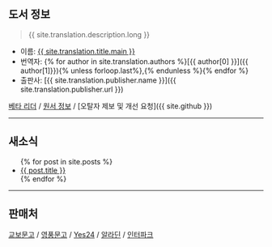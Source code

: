 ## 도서 정보

>
> {{ site.translation.description.long }}
>

* 이름: [{{ site.translation.title.main }}]()
* 번역자: 
{% for author in site.translation.authors %}[{{ author[0] }}]({{ author[1]}}){% unless forloop.last%},{% endunless %}{% endfor %}
* 출판사: [{{ site.translation.publisher.name }}]({{ site.translation.publisher.url }})

[베타 리더](beta-readers.html) / [원서 정보](original-book-info.html) / [오탈자 제보 및 개선 요청]({{ site.github }})

* * *

## 새소식

<ul>
  {% for post in site.posts %}
    <li>
      <a href="{{ post.url }}">{{ post.title }}</a>
    </li>
  {% endfor %}
</ul>

* * *

## 판매처

[교보문고]() / [영풍문고]() / [Yes24]() / [알라딘]() / [인터파크]()
